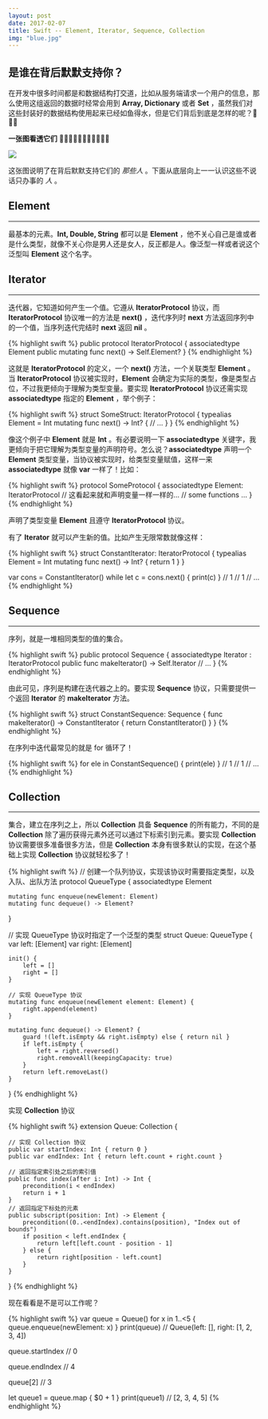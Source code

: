 ```yaml
---
layout: post
date: 2017-02-07
title: Swift -- Element, Iterator, Sequence, Collection
img: "blue.jpg"
---
```


是谁在背后默默支持你？
---

在开发中很多时间都是和数据结构打交道，比如从服务端请求一个用户的信息，那么使用这组返回的数据时经常会用到 **Array, Dictionary** 或者 **Set** ，虽然我们对这些封装好的数据结构使用起来已经如鱼得水，但是它们背后到底是怎样的呢？🤔🤔🤔

**一张图看透它们** 🤘🤘🤘🤘🤘🤘🤘🤘🤘🤘🤘

![](http://ogkg37m8j.bkt.clouddn.com/image/swift/element-iterator-sequence-collection/summery.jpg)

这张图说明了在背后默默支持它们的 *那些人* 。下面从底层向上一一认识这些不说话只办事的 *人* 。


Element
---
---

最基本的元素。**Int, Double, String** 都可以是 **Element** ，他不关心自己是谁或者是什么类型，就像不关心你是男人还是女人，反正都是人。像泛型一样或者说这个泛型叫 **Element** 这个名字。

Iterator
---
---

迭代器，它知道如何产生一个值。它遵从 **IteratorProtocol** 协议，而 **IteratorProtocol** 协议唯一的方法是 **next()** ，迭代序列时 **next** 方法返回序列中的一个值，当序列迭代完结时 **next** 返回 **nil** 。

{% highlight swift %}
public protocol IteratorProtocol {
    associatedtype Element
    public mutating func next() -> Self.Element?
}
{% endhighlight %}

这就是 **IteratorProtocol** 的定义，一个 **next()** 方法，一个关联类型 **Element** 。当 **IteratorProtocol** 协议被实现时，**Element** 会确定为实际的类型，像是类型占位，不过我更倾向于理解为类型变量。要实现 **IteratorProtocol** 协议还需实现 **associatedtype** 指定的 **Element** ，举个例子：

{% highlight swift %}
struct SomeStruct: IteratorProtocol {
    typealias Element = Int
    mutating func next() -> Int? {
        // ...
    }
}
{% endhighlight %}

像这个例子中 **Element** 就是 **Int** 。有必要说明一下 **associatedtype** 关键字，我更倾向于把它理解为类型变量的声明符号。怎么说？**associatedtype** 声明一个 **Element** 类型变量，当协议被实现时，给类型变量赋值，这样一来 **associatedtype** 就像 **var** 一样了！比如：

{% highlight swift %}
protocol SomeProtocol {
    associatedtype Element: IteratorProtocol // 这看起来就和声明变量一样一样的...
    // some functions ...
}
{% endhighlight %}

声明了类型变量 **Element** 且遵守 **IteratorProtocol** 协议。

有了 **Iterator** 就可以产生新的值。比如产生无限常数就像这样：

{% highlight swift %}
struct ConstantIterator: IteratorProtocol {
    typealias Element = Int
    mutating func next() -> Int? {
        return 1
    }
}

var cons = ConstantIterator()
while let c = cons.next() {
    print(c)
}
// 1
// 1
// ...
{% endhighlight %}

Sequence
---
---

序列，就是一堆相同类型的值的集合。

{% highlight swift %}
public protocol Sequence {
    associatedtype Iterator : IteratorProtocol
    public func makeIterator() -> Self.Iterator
    // ...
}
{% endhighlight %}

由此可见，序列是构建在迭代器之上的。要实现 **Sequence** 协议，只需要提供一个返回 **Iterator** 的 **makeIterator** 方法。

{% highlight swift %}
struct ConstantSequence: Sequence {
    func makeIterator() -> ConstantIterator {
        return ConstantIterator()
    }
}
{% endhighlight %}

在序列中迭代最常见的就是 for 循环了！

{% highlight swift %}
for ele in ConstantSequence() {
    print(ele)
}
// 1
// 1
// ...
{% endhighlight %}

Collection
---
---

集合，建立在序列之上，所以 **Collection** 具备 **Sequence** 的所有能力，不同的是 **Collection** 除了遍历获得元素外还可以通过下标索引到元素。要实现 **Collection** 协议需要很多准备很多方法，但是 **Collection** 本身有很多默认的实现，在这个基础上实现 **Collection** 协议就轻松多了！

{% highlight swift %}
// 创建一个队列协议，实现该协议时需要指定类型，以及入队、出队方法
protocol QueueType {
    associatedtype Element

    mutating func enqueue(newElement: Element)
    mutating func dequeue() -> Element?
}

// 实现 QueueType 协议时指定了一个泛型的类型
struct Queue<Element>: QueueType {
    var left: [Element]
    var right: [Element]

    init() {
        left = []
        right = []
    }

    // 实现 QueueType 协议
    mutating func enqueue(newElement element: Element) {
        right.append(element)
    }

    mutating func dequeue() -> Element? {
        guard !(left.isEmpty && right.isEmpty) else { return nil }
        if left.isEmpty {
            left = right.reversed()
            right.removeAll(keepingCapacity: true)
        }
        return left.removeLast()
    }
}
{% endhighlight %}

实现 **Collection** 协议

{% highlight swift %}
extension Queue: Collection {

    // 实现 Collection 协议
    public var startIndex: Int { return 0 }
    public var endIndex: Int { return left.count + right.count }

    // 返回指定索引处之后的索引值
    public func index(after i: Int) -> Int {
        precondition(i < endIndex)
        return i + 1
    }
    // 返回指定下标处的元素
    public subscript(position: Int) -> Element {
        precondition((0..<endIndex).contains(position), "Index out of bounds")
        if position < left.endIndex {
            return left[left.count - position - 1]
        } else {
            return right[position - left.count]
        }
    }
}
{% endhighlight %}

现在看看是不是可以工作呢？

{% highlight swift %}
var queue = Queue<Int>()
for x in 1..<5 {
    queue.enqueue(newElement: x)
}
print(queue)
// Queue<Int>(left: [], right: [1, 2, 3, 4])

queue.startIndex
// 0

queue.endIndex
// 4

queue[2]
// 3

let queue1 = queue.map { $0 + 1 }
print(queue1)
// [2, 3, 4, 5]
{% endhighlight %}
